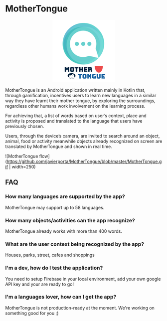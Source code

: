 # MotherTongue

<p align="center">
  <img src="https://github.com/javierporta/MotherTongue/blob/master/githubResources/mtlogo.png?raw=true" alt="MotherTongue logo"/>
</p>

MotherTongue is an Android application written mainly in Kotlin that, through gamification, incentives users to learn new languages in a similar way they have learnt their mother tongue, by exploring the surroundings, regardless other humans work involvement on the learning process.

For achieving that, a list of words based on user’s context, place and activity is proposed and translated to the language that users have previously chosen. 

Users, through the device’s camera, are invited to search around an object, animal, food or activity meanwhile objects already recognized on screen are translated by MotherTongue and shown in real time. 

![MotherTongue flow](https://github.com/javierporta/MotherTongue/blob/master/MotherTongue.gif | width=250)

## FAQ

### How many languages are supported by the app? 
MotherTongue may support up to 58 languages.

### How many objects/activities can the app recognize? 
MotherTongue already works with more than 400 words.

### What are the user context being recognized by the app?
Houses, parks, street, cafes and shoppings

### I'm a dev, how do I test the application?
You need to setup Firebase in your local environment, add your own google API key and your are ready to go!

### I'm a languages lover, how can I get the app?
MotherTongue is not production-ready at the moment. We're working on something good for you ;)
